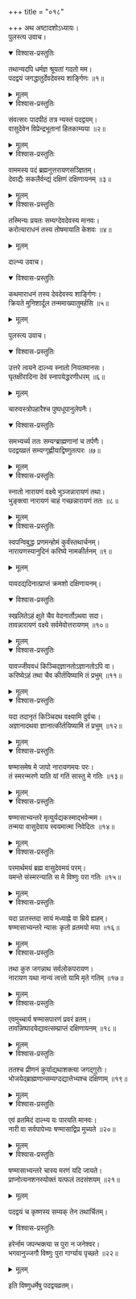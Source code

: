 +++
title = "०१८"

+++
अथ अष्टादशोऽध्यायः।  
पुलस्त्य उवाच।  

<details open><summary>विश्वास-प्रस्तुतिः</summary>

तथान्यदपि धर्मज्ञ श्रूयतां गदतो मम।  
पदद्वयं जगद्धातुर्देवदेवस्य शार्ङ्गिणः ॥१॥
</details>

<details><summary>मूलम्</summary>

तथान्यदपि धर्मज्ञ श्रूयतां गदतो मम।  
पदद्वयं जगद्धातुर्देवदेवस्य शार्ङ्गिणः ॥१॥
</details>


<details open><summary>विश्वास-प्रस्तुतिः</summary>

संवत्सरः पादपीठं तत्र न्यस्तं पदद्वयम्।  
वासुदेवेन विप्रेन्द्रभूतानां हितकाम्यया ॥२॥
</details>

<details><summary>मूलम्</summary>

संवत्सरः पादपीठं तत्र न्यस्तं पदद्वयम्।  
वासुदेवेन विप्रेन्द्रभूतानां हितकाम्यया ॥२॥
</details>


<details open><summary>विश्वास-प्रस्तुतिः</summary>

वाममस्य पदं ब्रह्मनुत्तरायणसञ्ज्ञितम्।  
देवाद्यैः सकलैर्वन्द्यं दक्षिणं दक्षिणायनम् ॥३॥
</details>

<details><summary>मूलम्</summary>

वाममस्य पदं ब्रह्मनुत्तरायणसञ्ज्ञितम्।  
देवाद्यैः सकलैर्वन्द्यं दक्षिणं दक्षिणायनम् ॥३॥
</details>


<details open><summary>विश्वास-प्रस्तुतिः</summary>

तस्मिन्यः प्रयतः सम्यग्देवदेवस्य मानवः।  
करोत्याराधनं तस्य तोषमायाति केशवः ॥४॥
</details>

<details><summary>मूलम्</summary>

तस्मिन्यः प्रयतः सम्यग्देवदेवस्य मानवः।  
करोत्याराधनं तस्य तोषमायाति केशवः ॥४॥
</details>

दाल्भ्य उवाच।  

<details open><summary>विश्वास-प्रस्तुतिः</summary>

कथमाराधनं तस्य देवदेवस्य शार्ङ्गिणः।  
क्रियते मुनिशार्दूल तन्ममाख्यातुमर्हसि ॥५॥
</details>

<details><summary>मूलम्</summary>

कथमाराधनं तस्य देवदेवस्य शार्ङ्गिणः।  
क्रियते मुनिशार्दूल तन्ममाख्यातुमर्हसि ॥५॥
</details>

पुलस्त्य उवाच।  

<details open><summary>विश्वास-प्रस्तुतिः</summary>

उत्तरे त्वयने दाल्भ्य स्नातो नियतमानसः।  
घृतक्षीरादिना देवं स्नापयेद्धरणीधरम् ॥६॥
</details>

<details><summary>मूलम्</summary>

उत्तरे त्वयने दाल्भ्य स्नातो नियतमानसः।  
घृतक्षीरादिना देवं स्नापयेद्धरणीधरम् ॥६॥
</details>

चारुवस्त्रोपहारैश्च पुष्पधूपानुलेपनैः।  

<details open><summary>विश्वास-प्रस्तुतिः</summary>

समभ्यर्च्य ततः सम्यग्ब्राह्मणानां च तर्पणैः।  
पदद्वयव्रतं सम्यग्गृह्णीयाद्विष्णुतत्परः ॥७॥
</details>

<details><summary>मूलम्</summary>

समभ्यर्च्य ततः सम्यग्ब्राह्मणानां च तर्पणैः।  
पदद्वयव्रतं सम्यग्गृह्णीयाद्विष्णुतत्परः ॥७॥
</details>


<details open><summary>विश्वास-प्रस्तुतिः</summary>

स्नातो नारायणं वक्ष्ये भुञ्जन्नारायणं तथा।  
भुङ्क्त्वा नारायणं चाहं गच्छन्नारायणं ततः ॥८॥
</details>

<details><summary>मूलम्</summary>

स्नातो नारायणं वक्ष्ये भुञ्जन्नारायणं तथा।  
भुङ्क्त्वा नारायणं चाहं गच्छन्नारायणं ततः ॥८॥
</details>


<details open><summary>विश्वास-प्रस्तुतिः</summary>

स्वपन्विबुद्धः प्रणमन्होमं कुर्वंस्तथार्चनम्।  
नारायणस्यानुदिनं करिष्ये नामकीर्तनम् ॥९॥
</details>

<details><summary>मूलम्</summary>

स्वपन्विबुद्धः प्रणमन्होमं कुर्वंस्तथार्चनम्।  
नारायणस्यानुदिनं करिष्ये नामकीर्तनम् ॥९॥
</details>

यावदद्यदिनात्प्राप्तं क्रमशो दक्षिणायनम्।  

<details open><summary>विश्वास-प्रस्तुतिः</summary>

स्खलितेऽहं क्षुते चैव वेदनार्तोऽथवा सदा।  
तावन्नारायणं वक्ष्ये सर्वमेवोत्तरायणम् ॥१०॥
</details>

<details><summary>मूलम्</summary>

स्खलितेऽहं क्षुते चैव वेदनार्तोऽथवा सदा।  
तावन्नारायणं वक्ष्ये सर्वमेवोत्तरायणम् ॥१०॥
</details>


<details open><summary>विश्वास-प्रस्तुतिः</summary>

यावज्जीववधं किञ्चिद्ज्ञानतोऽज्ञानतोऽपि वा।  
करिष्येऽहं तथा चैव कीर्तयिष्यामि तं प्रभुम् ॥११॥
</details>

<details><summary>मूलम्</summary>

यावज्जीववधं किञ्चिद्ज्ञानतोऽज्ञानतोऽपि वा।  
करिष्येऽहं तथा चैव कीर्तयिष्यामि तं प्रभुम् ॥११॥
</details>


<details open><summary>विश्वास-प्रस्तुतिः</summary>

यदा तदानृतं किञ्चिदथ वक्ष्यामि दुर्वचः।  
अज्ञानादथवा ज्ञानात्कीर्तयिष्यामि तं प्रभुम् ॥१२॥
</details>

<details><summary>मूलम्</summary>

यदा तदानृतं किञ्चिदथ वक्ष्यामि दुर्वचः।  
अज्ञानादथवा ज्ञानात्कीर्तयिष्यामि तं प्रभुम् ॥१२॥
</details>


<details open><summary>विश्वास-प्रस्तुतिः</summary>

षण्मासमेष मे जापो नारायणमयः परः।  
तं स्मरन्मरणे याति यां गतिं सास्तु मे गतिः ॥१३॥
</details>

<details><summary>मूलम्</summary>

षण्मासमेष मे जापो नारायणमयः परः।  
तं स्मरन्मरणे याति यां गतिं सास्तु मे गतिः ॥१३॥
</details>


<details open><summary>विश्वास-प्रस्तुतिः</summary>

षण्मासाभ्यन्तरे मृत्युर्यद्यकस्माद्भवेन्मम।  
तन्मया वासुदेवाय स्वयमात्मा निवेदितः ॥१४॥
</details>

<details><summary>मूलम्</summary>

षण्मासाभ्यन्तरे मृत्युर्यद्यकस्माद्भवेन्मम।  
तन्मया वासुदेवाय स्वयमात्मा निवेदितः ॥१४॥
</details>


<details open><summary>विश्वास-प्रस्तुतिः</summary>

परमार्थमयं ब्रह्म वासुदेवमयं परम्।  
यमन्ते संस्मरन्याति स मे विष्णुः परा गतिः ॥१५॥
</details>

<details><summary>मूलम्</summary>

परमार्थमयं ब्रह्म वासुदेवमयं परम्।  
यमन्ते संस्मरन्याति स मे विष्णुः परा गतिः ॥१५॥
</details>


<details open><summary>विश्वास-प्रस्तुतिः</summary>

यदा प्रातस्तदा सायं मध्याह्ने वा म्रिये ह्यहम्।  
षण्मासाभ्यन्तरे न्यासः कृतो व्रतमयो मया ॥१६॥
</details>

<details><summary>मूलम्</summary>

यदा प्रातस्तदा सायं मध्याह्ने वा म्रिये ह्यहम्।  
षण्मासाभ्यन्तरे न्यासः कृतो व्रतमयो मया ॥१६॥
</details>


<details open><summary>विश्वास-प्रस्तुतिः</summary>

तथा कुरु जगन्नाथ सर्वलोकपरायण।  
नारायण यथा नान्यं त्वत्तो यामि मृते गतिम् ॥१७॥
</details>

<details><summary>मूलम्</summary>

तथा कुरु जगन्नाथ सर्वलोकपरायण।  
नारायण यथा नान्यं त्वत्तो यामि मृते गतिम् ॥१७॥
</details>


<details open><summary>विश्वास-प्रस्तुतिः</summary>

एवमुच्चार्य षण्मासपारणं प्रवरं व्रतम्।  
तावन्निष्पादयेद्यावत्सम्प्राप्तं दक्षिणायनम् ॥१८॥
</details>

<details><summary>मूलम्</summary>

एवमुच्चार्य षण्मासपारणं प्रवरं व्रतम्।  
तावन्निष्पादयेद्यावत्सम्प्राप्तं दक्षिणायनम् ॥१८॥
</details>


<details open><summary>विश्वास-प्रस्तुतिः</summary>

ततश्च प्रीणनं कुर्याद्यथाशक्त्या जगद्गुरोः।  
भोजयेद्ब्राह्मणान्सम्यग्दद्यात्तेभ्यश्च दक्षिणाम् ॥१९॥
</details>

<details><summary>मूलम्</summary>

ततश्च प्रीणनं कुर्याद्यथाशक्त्या जगद्गुरोः।  
भोजयेद्ब्राह्मणान्सम्यग्दद्यात्तेभ्यश्च दक्षिणाम् ॥१९॥
</details>


<details open><summary>विश्वास-प्रस्तुतिः</summary>

एवं व्रतमिदं दाल्भ्य यः पारयति मानवः।  
नारी वा सर्वपापेभ्यः षण्मासाद्विप्र मुच्यते ॥२०॥
</details>

<details><summary>मूलम्</summary>

एवं व्रतमिदं दाल्भ्य यः पारयति मानवः।  
नारी वा सर्वपापेभ्यः षण्मासाद्विप्र मुच्यते ॥२०॥
</details>


<details open><summary>विश्वास-प्रस्तुतिः</summary>

षण्मासाभ्यन्तरे चास्य मरणं यदि जायते।  
प्राप्नोत्यनशनस्योक्तं यत्फलं तदसंशयम् ॥२१॥
</details>

<details><summary>मूलम्</summary>

षण्मासाभ्यन्तरे चास्य मरणं यदि जायते।  
प्राप्नोत्यनशनस्योक्तं यत्फलं तदसंशयम् ॥२१॥
</details>

पदद्वयं च कृष्णस्य सम्यक् तेन तथार्चितम्।  

<details open><summary>विश्वास-प्रस्तुतिः</summary>

हरेर्नाम जपन्भक्त्या स पुरा न जनेश्वर।  
भगवानुज्जगौ विष्णुः पुरा गार्ग्याय पृच्छते ॥२२॥
</details>

<details><summary>मूलम्</summary>

हरेर्नाम जपन्भक्त्या स पुरा न जनेश्वर।  
भगवानुज्जगौ विष्णुः पुरा गार्ग्याय पृच्छते ॥२२॥
</details>

इति विष्णुधर्मेषु पदद्वयव्रतम्।  
